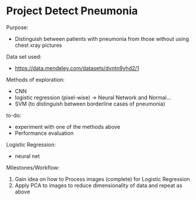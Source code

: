 # Project Detect Pneumonia

Purpose:
- Distinguish between patients with pneumonia from those without using chest xray pictures

Data set used:
- https://data.mendeley.com/datasets/dvntn9yhd2/1

Methods of exploration:
- CNN
- logistic regression (pixel-wise) -> Neural Network and Normal...
- SVM (to distinguish between borderline cases of pneumonia)

to-do:
- experiment with one of the methods above
- Performance evaluation

Logistic Regression:
- neural net

Milestones/Workflow:
1. Gain idea on how to Process images (complete) for Logistic Regression
2. Apply PCA to images to reduce dimensionality of data and repeat as above